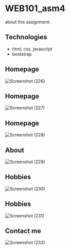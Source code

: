 # WEB101_asm4
about this assignment:
## Technologies
- html, css, javascript
- bootstrap
## Homepage
![Screenshot (226)](https://user-images.githubusercontent.com/94579029/144689105-13c89490-3fa0-453e-9fb6-8ac89b706e0b.png)
## Homepage
![Screenshot (227)](https://user-images.githubusercontent.com/94579029/144689103-79a706f1-6cb9-43f0-b2ae-2c0acd1f9dcf.png)
## Homepage
![Screenshot (228)](https://user-images.githubusercontent.com/94579029/144689099-8246d07f-530d-4690-ab69-eb0e42d64b42.png)
## About
![Screenshot (229)](https://user-images.githubusercontent.com/94579029/144689115-754e0ea7-5261-4219-a951-6aaee001cea8.png)
## Hobbies
![Screenshot (230)](https://user-images.githubusercontent.com/94579029/144689113-fc81c375-37b2-45d2-9588-0feac493d6a5.png)
## Hobbies
![Screenshot (231)](https://user-images.githubusercontent.com/94579029/144689112-9a9548cb-540a-4507-9e95-8ca39d6dc03f.png)
## Contact me
![Screenshot (232)](https://user-images.githubusercontent.com/94579029/144689111-6dace414-108f-4585-8d8d-27b0c25f1a2a.png)



